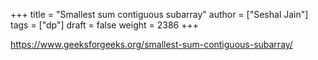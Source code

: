 +++
title = "Smallest sum contiguous subarray"
author = ["Seshal Jain"]
tags = ["dp"]
draft = false
weight = 2386
+++

<https://www.geeksforgeeks.org/smallest-sum-contiguous-subarray/>
